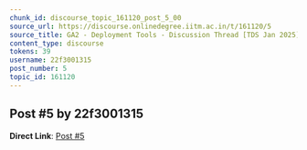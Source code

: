 ```yaml
---
chunk_id: discourse_topic_161120_post_5_00
source_url: https://discourse.onlinedegree.iitm.ac.in/t/161120/5
source_title: GA2 - Deployment Tools - Discussion Thread [TDS Jan 2025]
content_type: discourse
tokens: 39
username: 22f3001315
post_number: 5
topic_id: 161120
---
```


## Post #5 by 22f3001315

**Direct Link**: [Post #5](https://discourse.onlinedegree.iitm.ac.in/t/161120/5)
